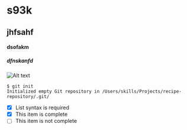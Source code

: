 #  s93k 
## jhfsahf
#### dsofakm
##### dfnskanfd 

![Alt text](https://github.com/Exp-Communicate-Using-Markdown-Cohort-1/series-communicate-using-markdown-fakede-d/assets/48124371/72e46953-dc06-471f-93af-6fdb4d90a906)




```
$ git init
Initialized empty Git repository in /Users/skills/Projects/recipe-repository/.git/
```

- [x] List syntax is required
- [x] This item is complete
- [ ] This item is not complete
